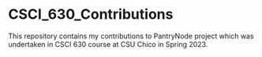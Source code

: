 # CSCI_630_Contributions
This repository contains my contributions to PantryNode project which was undertaken in CSCI 630 course at CSU Chico in Spring 2023. 
